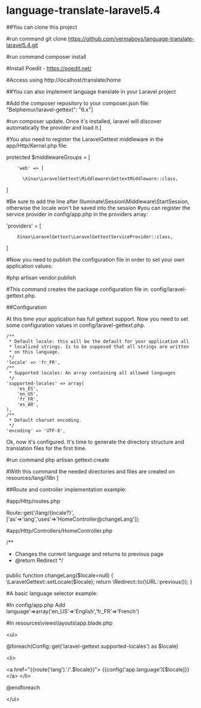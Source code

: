 # language-translate-laravel5.4

##You can clone this project

#run command git clone https://github.com/vermaboys/language-translate-laravel5.4.git

#run command composer install

#Install Poedit - https://poedit.net/

#Access using http://localhost/translate/home

##You can also implement language translate in your Laravel project

#Add the composer repository to your composer.json file: "Belphemur/laravel-gettext": "6.x"]

#run composer update. Once it's installed, laravel will discover automatically the provider and load it.]

#You also need to register the LaravelGettext middleware in the app/Http/Kernel.php file:

	
protected $middlewareGroups = [

	    'web' => [

	      \Xinax\LaravelGettext\Middleware\GettextMiddleware::class,

]

#Be sure to add the line after Illuminate\Session\Middleware\StartSession, otherwise the locale won't be saved into the session
#you can register the service provider in config/app.php in the providers array:
	
'providers' = [

        Xinax\LaravelGettext\LaravelGettextServiceProvider::class,

]


#Now you need to publish the configuration file in order to set your own application values:

#php artisan vendor:publish

#This command creates the package configuration file in: config/laravel-gettext.php.

##Configuration

At this time your application has full gettext support. Now you need to set some configuration values in config/laravel-gettext.php.

    /**
     * Default locale: this will be the default for your application all
     * localized strings. Is to be supposed that all strings are written
     * on this language.
     */
    'locale' => 'fr_FR',
    /**
     * Supported locales: An array containing all allowed languages
     */
    'supported-locales' => array(
        'es_ES',
        'en_US',
        'fr_FR',
        'es_AR',
    ),
    /**
     * Default charset encoding.
     */
    'encoding' => 'UTF-8',

Ok, now it's configured. It's time to generate the directory structure and translation files for the first time.

#run command php artisan gettext:create

#With this command the needed directories and files are created on resources/lang/i18n ]

##Route and controller implementation example:

#app/Http/routes.php

Route::get('/lang/{locale?}', ['as'=>'lang','uses'=>'HomeController@changeLang']);

#app/Http/Controllers/HomeController.php

/**
* Changes the current language and returns to previous page
* @return Redirect
*/

###
public function changeLang($locale=null)
{
    \LaravelGettext::setLocale($locale);
    return \Redirect::to(\URL::previous());
}

#A basic language selector example:

#In config/app.php Add language'=>array('en_US'=>'English','fr_FR'=>'French')

#In resources\views\layouts\app.blade.php

&lt;ul&gt;

@foreach(Config::get('laravel-gettext.supported-locales') as $locale)

&lt;li&gt;

&lt;a href="{{route('lang').'/'.$locale}}"&gt;
    	{{config('app.language')[$locale]}}&lt;&#47;a&gt;
    &lt;&#47;li&gt;

@endforeach 

&lt;&#47;ul&gt;

